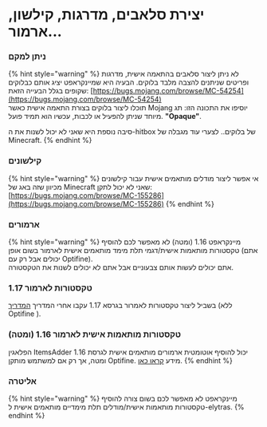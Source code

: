 # יצירת סלאבים, מדרגות, קילשון, ארמור...

### ניתן למקם

{% hint style="warning" %}
לא ניתן ליצור סלאבים בהתאמה אישית, מדרגות ופריטים שניתנים להצבה מלבד בלוקים. הבעיה היא שמיינקראפט יציג אותם כבלוקים שקופים בגלל הבעייה הזאת: [https://bugs.mojang.com/browse/MC-54254](https://bugs.mojang.com/browse/MC-54254) \
תוכלו ליצור בלוקים בצורת התאמה אישית כאשר Mojang יוסיפו את התכונה הזו: תג מיוחד שניתן להפעיל או לכבות, עכשיו הוא תמיד פועל. **"Opaque"**.

סיבה נוספת היא שאני לא יכול לשנות את ה-hitbox של בלוקים.. לצערי עוד מגבלה של Minecraft.
{% endhint %}

### קילשונים

{% hint style="warning" %}
אי אפשר ליצור מודלים מותאמים אישית עבור קילשונים מכיוון שזה באג של Minecraft שאני לא יכול לתקן: [https://bugs.mojang.com/browse/MC-155286](https://bugs.mojang.com/browse/MC-155286)
{% endhint %}

### ארמורים

{% hint style="warning" %}
מיינקראפט 1.16 (ומטה) לא מאפשר לכם להוסיף טקסטורות מותאמות אישית/דגמי תלת מימד מותאמים אישית לארמור בשום אופן (אתם יכולים אבל רק עם Optifine).\
אתם יכולים לעשות אותם צבעוניים אבל אתם לא יכולים לשנות את הטקסטורה.

### טקסטורות לארמור 1.17

בשביל ליצור טקסטורות לאמרור בגרסא 1.17 עקבו אחרי המדריך [המדריך](../../plugin-usage/advanced/armors/texture.md) (ללא Optifine ).

### טקסטורות מותאמות אישית לארמור 1.16 (ומטה)

הפלאגין ItemsAdder יכול להוסיף אוטומטית ארמורים מותאמים אישית לגרסת 1.16 ומטה, אך רק אם למשתמש מותקן Optifine. מידע [קראו כאן](../../plugin-usage/advanced/armors/texture.md).
{% endhint %}

### אליטרה

{% hint style="warning" %}
מיינקראפט לא מאפשר לכם בשום צורה להוסיף טקסטורות מותאמות אישית/מודלים תלת מימדיים מותאמים אישית ל-elytras.
{% endhint %}
